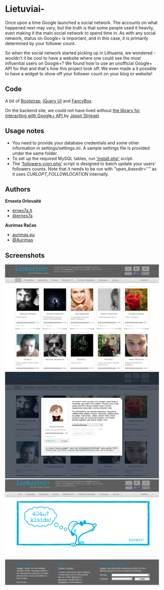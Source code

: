 # Lietuviai-

Once upon a time Google launched a social network. The accounts on what happened next may vary, but the truth is that some people used it heavily, even making it the main social network to spend time in. As with any social network, status on Google+ is important, and in this case, it is primarily determined by your follower count.

So when the social network started picking up in Lithuania, we wondered - wouldn't it be cool to have a website where one could see the most influential users on Google+? We found how to use an unofficial Google+ API for that and that's how this project took off. We even made a it possible to have a widget to show off your follower count on your blog or website!

## Code

A bit of [Bootstrap](http://twitter.github.io/bootstrap/), [jQuery UI](http://wwwjqueryui..com/) and [FancyBox](http://fancybox.net/).

On the backend site, we could not have lived without [the library for interacting with Google+ API ](https://github.com/jmstriegel/php.googleplusapi) by [Jason Striegel](https://github.com/jmstriegel).


## Usage notes

+ You need to provide your database credentials and some other information in settings/settings.ini. A sample settings file is provided under the same folder.
+ To set up the required MySQL tables, run ['install.php'](backend/install.php) script.
+ The ['followers-cron.php'](backend/followers-cron.php) script is designed to batch update your users' followers counts. Note that it needs to be run with *"open_basedir=''"* as it uses *CURLOPT_FOLLOWLOCATION* internally.

## Authors
**Ernesta Orlovaitė**

+ [ernes7a.lt](http://ernes7a.lt)
+ [@ernes7a](http://twitter.com/ernes7a)

**Aurimas Račas**

+ [aurimas.eu](http://aurimas.eu)
+ [@Aurimas](http://twitter.com/aurimas)

## Screenshots
![@#Lietuviai-](images/screenshots/main-view.png)
![@#Lietuviai-](images/screenshots/widget.png)
![@#Lietuviai-](images/screenshots/404.png)
